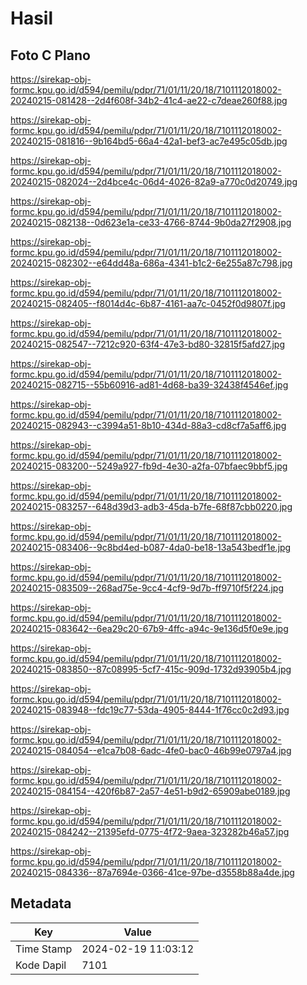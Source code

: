 # Hasil

## Foto C Plano

https://sirekap-obj-formc.kpu.go.id/d594/pemilu/pdpr/71/01/11/20/18/7101112018002-20240215-081428--2d4f608f-34b2-41c4-ae22-c7deae260f88.jpg

https://sirekap-obj-formc.kpu.go.id/d594/pemilu/pdpr/71/01/11/20/18/7101112018002-20240215-081816--9b164bd5-66a4-42a1-bef3-ac7e495c05db.jpg

https://sirekap-obj-formc.kpu.go.id/d594/pemilu/pdpr/71/01/11/20/18/7101112018002-20240215-082024--2d4bce4c-06d4-4026-82a9-a770c0d20749.jpg

https://sirekap-obj-formc.kpu.go.id/d594/pemilu/pdpr/71/01/11/20/18/7101112018002-20240215-082138--0d623e1a-ce33-4766-8744-9b0da27f2908.jpg

https://sirekap-obj-formc.kpu.go.id/d594/pemilu/pdpr/71/01/11/20/18/7101112018002-20240215-082302--e64dd48a-686a-4341-b1c2-6e255a87c798.jpg

https://sirekap-obj-formc.kpu.go.id/d594/pemilu/pdpr/71/01/11/20/18/7101112018002-20240215-082405--f8014d4c-6b87-4161-aa7c-0452f0d9807f.jpg

https://sirekap-obj-formc.kpu.go.id/d594/pemilu/pdpr/71/01/11/20/18/7101112018002-20240215-082547--7212c920-63f4-47e3-bd80-32815f5afd27.jpg

https://sirekap-obj-formc.kpu.go.id/d594/pemilu/pdpr/71/01/11/20/18/7101112018002-20240215-082715--55b60916-ad81-4d68-ba39-32438f4546ef.jpg

https://sirekap-obj-formc.kpu.go.id/d594/pemilu/pdpr/71/01/11/20/18/7101112018002-20240215-082943--c3994a51-8b10-434d-88a3-cd8cf7a5aff6.jpg

https://sirekap-obj-formc.kpu.go.id/d594/pemilu/pdpr/71/01/11/20/18/7101112018002-20240215-083200--5249a927-fb9d-4e30-a2fa-07bfaec9bbf5.jpg

https://sirekap-obj-formc.kpu.go.id/d594/pemilu/pdpr/71/01/11/20/18/7101112018002-20240215-083257--648d39d3-adb3-45da-b7fe-68f87cbb0220.jpg

https://sirekap-obj-formc.kpu.go.id/d594/pemilu/pdpr/71/01/11/20/18/7101112018002-20240215-083406--9c8bd4ed-b087-4da0-be18-13a543bedf1e.jpg

https://sirekap-obj-formc.kpu.go.id/d594/pemilu/pdpr/71/01/11/20/18/7101112018002-20240215-083509--268ad75e-9cc4-4cf9-9d7b-ff9710f5f224.jpg

https://sirekap-obj-formc.kpu.go.id/d594/pemilu/pdpr/71/01/11/20/18/7101112018002-20240215-083642--6ea29c20-67b9-4ffc-a94c-9e136d5f0e9e.jpg

https://sirekap-obj-formc.kpu.go.id/d594/pemilu/pdpr/71/01/11/20/18/7101112018002-20240215-083850--87c08995-5cf7-415c-909d-1732d93905b4.jpg

https://sirekap-obj-formc.kpu.go.id/d594/pemilu/pdpr/71/01/11/20/18/7101112018002-20240215-083948--fdc19c77-53da-4905-8444-1f76cc0c2d93.jpg

https://sirekap-obj-formc.kpu.go.id/d594/pemilu/pdpr/71/01/11/20/18/7101112018002-20240215-084054--e1ca7b08-6adc-4fe0-bac0-46b99e0797a4.jpg

https://sirekap-obj-formc.kpu.go.id/d594/pemilu/pdpr/71/01/11/20/18/7101112018002-20240215-084154--420f6b87-2a57-4e51-b9d2-65909abe0189.jpg

https://sirekap-obj-formc.kpu.go.id/d594/pemilu/pdpr/71/01/11/20/18/7101112018002-20240215-084242--21395efd-0775-4f72-9aea-323282b46a57.jpg

https://sirekap-obj-formc.kpu.go.id/d594/pemilu/pdpr/71/01/11/20/18/7101112018002-20240215-084336--87a7694e-0366-41ce-97be-d3558b88a4de.jpg


## Metadata

| Key        | Value               |
| ---------- | ------------------- |
| Time Stamp | 2024-02-19 11:03:12 |
| Kode Dapil | 7101                |



